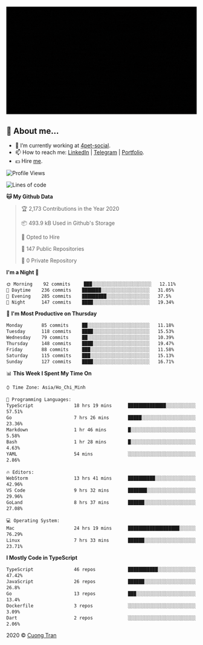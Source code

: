 ![banner](https://raw.githubusercontent.com/103cuong/103cuong/master/banner.gif)

## 🦄 About me...

- 🚀 I’m currently working at [4pet-social](https://github.com/4pet-social).
- 📫 How to reach me: [LinkedIn](https://linkedin.com/in/103cuong) | [Telegram](https://t.me/cuong103) | [Portfolio](https://103cuong.github.io/).
- 💵 Hire [me](mailto:103cuong@gmail.com).

<!--START_SECTION:waka-->
![Profile Views](http://img.shields.io/badge/Profile%20Views-34-blue)

![Lines of code](https://img.shields.io/badge/From%20Hello%20World%20I%27ve%20Written-17.6%20million%20lines%20of%20code-blue)

**🐱 My Github Data** 

> 🏆 2,173 Contributions in the Year 2020
 > 
> 📦 493.9 kB Used in Github's Storage 
 > 
> 💼 Opted to Hire
 > 
> 📜 147 Public Repositories
 > 
> 🔑 0 Private Repository 
 > 
**I'm a Night 🦉** 

```text
🌞 Morning    92 commits     ███░░░░░░░░░░░░░░░░░░░░░░   12.11% 
🌆 Daytime    236 commits    ███████░░░░░░░░░░░░░░░░░░   31.05% 
🌃 Evening    285 commits    █████████░░░░░░░░░░░░░░░░   37.5% 
🌙 Night      147 commits    ████░░░░░░░░░░░░░░░░░░░░░   19.34%

```
📅 **I'm Most Productive on Thursday** 

```text
Monday       85 commits     ██░░░░░░░░░░░░░░░░░░░░░░░   11.18% 
Tuesday      118 commits    ████░░░░░░░░░░░░░░░░░░░░░   15.53% 
Wednesday    79 commits     ██░░░░░░░░░░░░░░░░░░░░░░░   10.39% 
Thursday     148 commits    ████░░░░░░░░░░░░░░░░░░░░░   19.47% 
Friday       88 commits     ███░░░░░░░░░░░░░░░░░░░░░░   11.58% 
Saturday     115 commits    ███░░░░░░░░░░░░░░░░░░░░░░   15.13% 
Sunday       127 commits    ████░░░░░░░░░░░░░░░░░░░░░   16.71%

```


📊 **This Week I Spent My Time On** 

```text
⌚︎ Time Zone: Asia/Ho_Chi_Minh

💬 Programming Languages: 
TypeScript               18 hrs 19 mins      ██████████████░░░░░░░░░░░   57.51% 
Go                       7 hrs 26 mins       █████░░░░░░░░░░░░░░░░░░░░   23.36% 
Markdown                 1 hr 46 mins        █░░░░░░░░░░░░░░░░░░░░░░░░   5.58% 
Bash                     1 hr 28 mins        █░░░░░░░░░░░░░░░░░░░░░░░░   4.63% 
YAML                     54 mins             ░░░░░░░░░░░░░░░░░░░░░░░░░   2.86%

🔥 Editors: 
WebStorm                 13 hrs 41 mins      ██████████░░░░░░░░░░░░░░░   42.96% 
VS Code                  9 hrs 32 mins       ███████░░░░░░░░░░░░░░░░░░   29.96% 
GoLand                   8 hrs 37 mins       ██████░░░░░░░░░░░░░░░░░░░   27.08%

💻 Operating System: 
Mac                      24 hrs 19 mins      ███████████████████░░░░░░   76.29% 
Linux                    7 hrs 33 mins       ██████░░░░░░░░░░░░░░░░░░░   23.71%

```

**I Mostly Code in TypeScript** 

```text
TypeScript               46 repos            ███████████░░░░░░░░░░░░░░   47.42% 
JavaScript               26 repos            ██████░░░░░░░░░░░░░░░░░░░   26.8% 
Go                       13 repos            ███░░░░░░░░░░░░░░░░░░░░░░   13.4% 
Dockerfile               3 repos             ░░░░░░░░░░░░░░░░░░░░░░░░░   3.09% 
Dart                     2 repos             ░░░░░░░░░░░░░░░░░░░░░░░░░   2.06%

```



<!--END_SECTION:waka-->

2020 © [Cuong Tran](https://github.com/103cuong)
